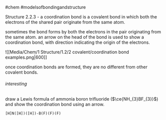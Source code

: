 #chem #modelsofbondingandstructure 

Structure 2.2.3 - a coordination bond is a covalent bond in which both the electrons of the shared pair originate from the same atom.

sometimes the bond forms by both the electrons in the pair originating from the same atom. an arrow on the head of the bond is used to show a coordination bond, with direction indicating the origin of the electrons.

![[Media/Chem/1 Structure/1.2/2 covalent/coordination bond examples.png|600]]

once coordination bonds are formed, they are no different from other covalent bonds.

###### interesting
draw a Lewis formula of ammonia boron trifluoride ($\ce{NH_{3}BF_{3}}$) and show the coordination bond using an arrow.

```smiles
[H]N([H])([H])-B(F)(F)(F)
```
